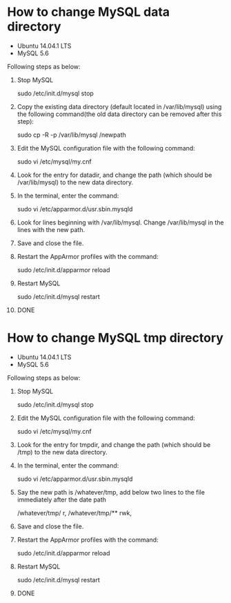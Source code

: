 # How to change MySQL data directory

* Ubuntu 14.04.1 LTS
* MySQL 5.6

Following steps as below:

1. Stop MySQL
    
    sudo /etc/init.d/mysql stop
    
2. Copy the existing data directory (default located in /var/lib/mysql) using the following command(the old data directory can be removed after this step):

    sudo cp -R -p /var/lib/mysql /newpath
    
3. Edit the MySQL configuration file with the following command:

    sudo vi /etc/mysql/my.cnf
    
4. Look for the entry for datadir, and change the path (which should be /var/lib/mysql) to the new data directory.

5. In the terminal, enter the command:

    sudo vi /etc/apparmor.d/usr.sbin.mysqld
    
6. Look for lines beginning with /var/lib/mysql. Change /var/lib/mysql in the lines with the new path.
 
7. Save and close the file.

8. Restart the AppArmor profiles with the command:

    sudo /etc/init.d/apparmor reload
    
9. Restart MySQL

    sudo /etc/init.d/mysql restart
    
10. DONE

# How to change MySQL tmp directory

* Ubuntu 14.04.1 LTS
* MySQL 5.6

Following steps as below:

1. Stop MySQL
    
    sudo /etc/init.d/mysql stop
        
3. Edit the MySQL configuration file with the following command:

    sudo vi /etc/mysql/my.cnf
    
4. Look for the entry for tmpdir, and change the path (which should be /tmp) to the new data directory.

5. In the terminal, enter the command:

    sudo vi /etc/apparmor.d/usr.sbin.mysqld
    
6. Say the new path is /whatever/tmp, add below two lines to the file immediately after the date path

    /whatever/tmp/ r,
    /whatever/tmp/** rwk,
 

7. Save and close the file.

8. Restart the AppArmor profiles with the command:

    sudo /etc/init.d/apparmor reload
    
9. Restart MySQL

    sudo /etc/init.d/mysql restart
    
10. DONE
